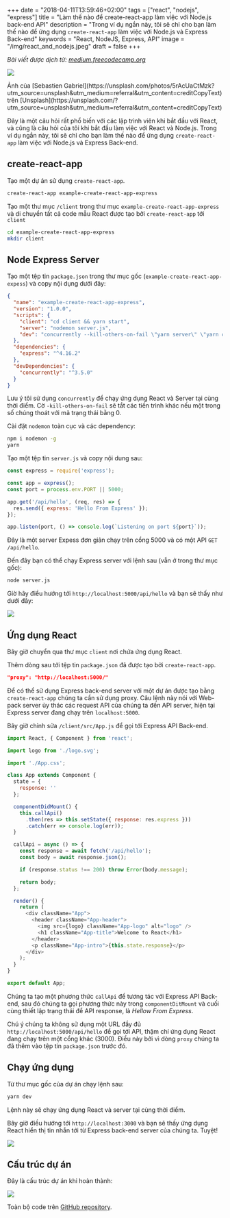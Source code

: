 +++
date = "2018-04-11T13:59:46+02:00"
tags = ["react", "nodejs", "express"]
title = "Làm thế nào để create-react-app làm việc với Node.js back-end API"
description = "Trong ví dụ ngắn này, tôi sẽ chỉ cho bạn làm thế nào để ứng dụng <code>create-react-app</code> làm việc với Node.js và Express Back-end"
keywords = "React, NodeJS, Express, API"
image = "/img/react_and_nodejs.jpeg"
draft = false
+++

*Bài viết được dịch từ: [medium.freecodecamp.org](https://medium.freecodecamp.org/how-to-make-create-react-app-work-with-a-node-backend-api-7c5c48acb1b0)*

![](https://cdn-images-1.medium.com/max/2000/1*eo3-wlU7ny1XYqPk4i2Blw.jpeg)
<figcaption>Ảnh của [Sebastien Gabriel](https://unsplash.com/photos/5rAcUaCtMzk?utm_source=unsplash&utm_medium=referral&utm_content=creditCopyText) trên [Unsplash](https://unsplash.com/?utm_source=unsplash&utm_medium=referral&utm_content=creditCopyText)</figcaption>

Đây là một câu hỏi rất phổ biến với các lập trình viên khi bắt đầu với React, và cũng là câu hỏi của tôi khi bắt đầu làm việc với React và Node.js. Trong ví dụ ngắn này, tôi sẽ chỉ cho bạn làm thế nào để ứng dụng <code>create-react-app</code> làm việc với Node.js và Express Back-end.

## create-react-app
Tạo một dự án sử dụng <code>create-react-app</code>.

```bash
create-react-app example-create-react-app-express
```

Tạo một thư mục <code>/client</code> trong thư mục <code>example-create-react-app-express</code> và di chuyển tất cả code mẫu React được tạo bởi <code>create-react-app</code> tới <code>client</code>

```bash
cd example-create-react-app-express
mkdir client
```

## Node Express Server
Tạo một tệp tin <code>package.json</code> trong thư mục gốc (<code>example-create-react-app-expess</code>) và copy nội dụng dưới đây:

```json
{
  "name": "example-create-react-app-express",
  "version": "1.0.0",
  "scripts": {
    "client": "cd client && yarn start",
    "server": "nodemon server.js",
    "dev": "concurrently --kill-others-on-fail \"yarn server\" \"yarn client\""
  },
  "dependencies": {
    "express": "^4.16.2"
  },
  "devDependencies": {
    "concurrently": "^3.5.0"
  }
}
```

Lưu ý tôi sử dụng <code>concurrently</code> để chạy ứng dụng React và Server tại cùng thời điểm. Cờ <code>-kill-others-on-fail</code> sẽ tắt các tiến trình khác nếu một trong số chúng thoát với mã trạng thái bằng 0.

Cài đặt <code>nodemon</code> toàn cục và các dependency:

```bash
npm i nodemon -g
yarn
```

Tạo một tệp tin <code>server.js</code> và copy nội dung sau:

```javascript
const express = require('express');

const app = express();
const port = process.env.PORT || 5000;

app.get('/api/hello', (req, res) => {
  res.send({ express: 'Hello From Express' });
});

app.listen(port, () => console.log(`Listening on port ${port}`));
```

Đây là một server Expess đơn giản chạy trên cổng 5000 và có một API <code>GET /api/hello</code>.

Đến đây bạn có thể chạy Express server với lệnh sau (vẫn ở trong thư mục gốc): 

```bash
node server.js
```

Giờ hãy điều hướng tới <code>http://localhost:5000/api/hello</code> và bạn sẽ thấy như dưới đây:

![](https://cdn-images-1.medium.com/max/800/1*56OO1twlnktOQbC8lXD8Jg.jpeg)


## Ứng dụng React
Bây giờ chuyển qua thư mục <code>client</code> nơi chứa ứng dụng React.

Thêm dòng sau tới tệp tin <code>package.json</code> đã được tạo bởi <code>create-react-app</code>.

```json
"proxy": "http://localhost:5000/"
```

Để có thể sử dụng Express back-end server với một dự án được tạo bằng <code>create-react-app</code> chúng ta cần sử dụng proxy. Câu lệnh này nói với Web-pack server ủy thác các request API của chúng ta đến API server, hiện tại Express server đang chạy trên <code>localhost:5000</code>.

Bây giờ chỉnh sửa <code>/client/src/App.js</code> để gọi tới Express API Back-end.

```javascript
import React, { Component } from 'react';

import logo from './logo.svg';

import './App.css';

class App extends Component {
  state = {
    response: ''
  };

  componentDidMount() {
    this.callApi()
      .then(res => this.setState({ response: res.express }))
      .catch(err => console.log(err));
  }

  callApi = async () => {
    const response = await fetch('/api/hello');
    const body = await response.json();

    if (response.status !== 200) throw Error(body.message);

    return body;
  };

  render() {
    return (
      <div className="App">
        <header className="App-header">
          <img src={logo} className="App-logo" alt="logo" />
          <h1 className="App-title">Welcome to React</h1>
        </header>
        <p className="App-intro">{this.state.response}</p>
      </div>
    );
  }
}

export default App;
```

Chúng ta tạo một phương thức <code>callApi</code> để tương tác với Express API Back-end, sau đó chúng ta gọi phương thức này trong <code>componentDitMount</code> và cuối cùng thiết lập trạng thái để API response, là *Hellow From Express*.

Chú ý chúng ta không sử dụng một URL đầy đủ <code>http://localhost:5000/api/hello</code> để gọi tới API, thậm chí ứng dụng React đang chạy trên một cổng khác (3000). Điều này bởi vì dòng <code>proxy</code> chúng ta đã thêm vào tệp tin <code>package.json</code> trước đó.

## Chạy ứng dụng
Từ thư mục gốc của dự án chạy lệnh sau:

```bash
yarn dev
```

Lệnh này sẽ chạy ứng dụng React và server tại cùng thời điểm.

Bây giờ điều hướng tới <code>http://localhost:3000</code> và bạn sẽ thấy ứng dụng React hiển thị tin nhắn tới từ Express back-end server của chúng ta. Tuyệt!

![](https://cdn-images-1.medium.com/max/800/1*XFZUG8ZlxkjNpiELSVD7xw.jpeg)

## Cấu trúc dự án
Đây là cấu trúc dự án khi hoàn thành:

![](https://cdn-images-1.medium.com/max/800/1*vNsl0hQUZJjLvzexhhpYgw.jpeg)

Toàn bộ code trên [GitHub repository](https://github.com/esausilva/example-create-react-app-express).